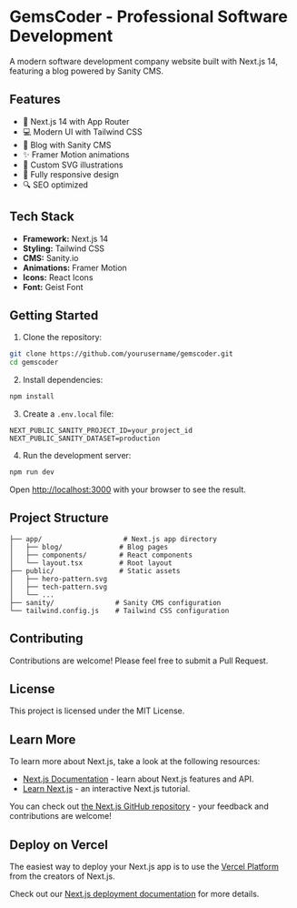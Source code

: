 # GemsCoder - Professional Software Development

A modern software development company website built with Next.js 14, featuring a blog powered by Sanity CMS.

## Features

- 🚀 Next.js 14 with App Router
- 💻 Modern UI with Tailwind CSS
- 📝 Blog with Sanity CMS
- ✨ Framer Motion animations
- 🎨 Custom SVG illustrations
- 📱 Fully responsive design
- 🔍 SEO optimized

## Tech Stack

- **Framework:** Next.js 14
- **Styling:** Tailwind CSS
- **CMS:** Sanity.io
- **Animations:** Framer Motion
- **Icons:** React Icons
- **Font:** Geist Font

## Getting Started

1. Clone the repository:

```bash
git clone https://github.com/yourusername/gemscoder.git
cd gemscoder
```

2. Install dependencies:

```bash
npm install
```

3. Create a `.env.local` file:

```env
NEXT_PUBLIC_SANITY_PROJECT_ID=your_project_id
NEXT_PUBLIC_SANITY_DATASET=production
```

4. Run the development server:

```bash
npm run dev
```

Open [http://localhost:3000](http://localhost:3000) with your browser to see the result.

## Project Structure

```
├── app/                    # Next.js app directory
│   ├── blog/              # Blog pages
│   ├── components/        # React components
│   └── layout.tsx         # Root layout
├── public/                # Static assets
│   ├── hero-pattern.svg
│   ├── tech-pattern.svg
│   └── ...
├── sanity/               # Sanity CMS configuration
└── tailwind.config.js    # Tailwind CSS configuration
```

## Contributing

Contributions are welcome! Please feel free to submit a Pull Request.

## License

This project is licensed under the MIT License.

## Learn More

To learn more about Next.js, take a look at the following resources:

- [Next.js Documentation](https://nextjs.org/docs) - learn about Next.js features and API.
- [Learn Next.js](https://nextjs.org/learn) - an interactive Next.js tutorial.

You can check out [the Next.js GitHub repository](https://github.com/vercel/next.js) - your feedback and contributions are welcome!

## Deploy on Vercel

The easiest way to deploy your Next.js app is to use the [Vercel Platform](https://vercel.com/new?utm_medium=default-template&filter=next.js&utm_source=create-next-app&utm_campaign=create-next-app-readme) from the creators of Next.js.

Check out our [Next.js deployment documentation](https://nextjs.org/docs/app/building-your-application/deploying) for more details.
